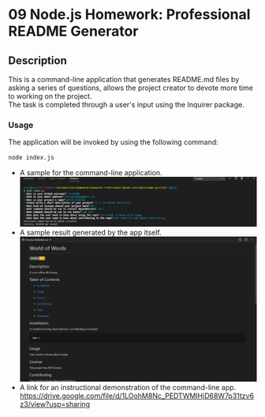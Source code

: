 # 09 Node.js Homework: Professional README Generator

## Description
This is a command-line application that generates README.md files by asking a series of questions, allows the project creator to devote more time to working on the project.  
The task is completed through a user's input using the Inquirer package.

### Usage
The application will be invoked by using the following command:

```bash
node index.js
```

- A sample for the command-line application.  
![The command-line application.](./assets/screenshots/command-line.png)
- A sample result generated by the app itself.  
![Expected result.](./assets/screenshots/generated-readme.png)
- A link for an instructional demonstration of the command-line app. 
https://drive.google.com/file/d/1LOohM8Nc_PEDTWMIHjD68W7p31tzv6z3/view?usp=sharing
